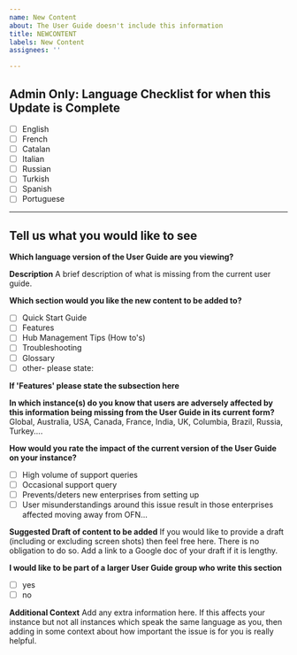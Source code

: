 ```yaml
---
name: New Content
about: The User Guide doesn't include this information
title: NEWCONTENT
labels: New Content
assignees: ''

---
```


## Admin Only: Language Checklist for when this Update is Complete
- [ ] English
- [ ] French
- [ ] Catalan
- [ ] Italian
- [ ] Russian
- [ ] Turkish
- [ ] Spanish
- [ ] Portuguese

----------------------------------------------------------------------------------------------------------------
## Tell us what you would like to see

**Which language version of the User Guide are you viewing?**


**Description**
A brief description of what is missing from the current user guide.

**Which section would you like the new content to be added to?**
- [ ] Quick Start Guide
- [ ] Features 
- [ ] Hub Management Tips (How to's)
- [ ] Troubleshooting
- [ ] Glossary
- [ ] other- please state:

**If 'Features' please state the subsection here**

**In which instance(s) do you know that users are adversely affected by this information being missing from the User Guide in its current form?**
Global, Australia, USA, Canada, France, India, UK, Columbia, Brazil, Russia, Turkey....

**How would you rate the impact of the current version of the User Guide on your instance?**
- [ ] High volume of support queries
- [ ] Occasional support query
- [ ] Prevents/deters new enterprises from setting up
- [ ] User misunderstandings around this issue result in those enterprises affected moving away from OFN...

**Suggested Draft of content to be added**
If you would like to provide a draft  (including or excluding screen shots) then feel free here. There is no obligation to do so.
Add a link to a Google doc of your draft if it is lengthy.

**I would like to be part of a larger User Guide group who write this section**
- [ ] yes
- [ ] no

**Additional Context**
Add any extra information here. If this affects your instance but not all instances which speak the same language as you, then adding in some context about how important the issue is for you is really helpful.

